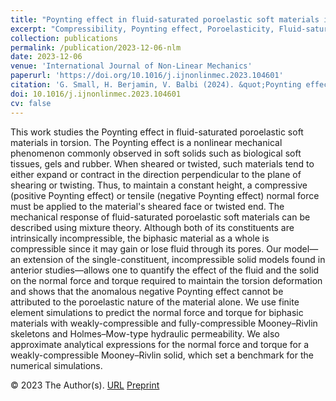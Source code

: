 ```yaml
---
title: "Poynting effect in fluid-saturated poroelastic soft materials in torsion"
excerpt: "Compressibility, Poynting effect, Poroelasticity, Fluid-saturated media, Mixture theory, Finite element analysis"
collection: publications
permalink: /publication/2023-12-06-nlm
date: 2023-12-06
venue: 'International Journal of Non-Linear Mechanics'
paperurl: 'https://doi.org/10.1016/j.ijnonlinmec.2023.104601'
citation: 'G. Small, H. Berjamin, V. Balbi (2024). &quot;Poynting effect in fluid-saturated poroelastic soft materials in torsion&quot;, <i>International Journal of Non-Linear Mechanics</i> 159, 104601.'
doi: 10.1016/j.ijnonlinmec.2023.104601
cv: false
---
```


This work studies the Poynting effect in fluid-saturated poroelastic soft materials in torsion. The Poynting effect is a nonlinear mechanical phenomenon commonly observed in soft solids such as biological soft tissues, gels and rubber. When sheared or twisted, such materials tend to either expand or contract in the direction perpendicular to the plane of shearing or twisting. Thus, to maintain a constant height, a compressive (positive Poynting effect) or tensile (negative Poynting effect) normal force must be applied to the material's sheared face or twisted end. The mechanical response of fluid-saturated poroelastic soft materials can be described using mixture theory. Although both of its constituents are intrinsically incompressible, the biphasic material as a whole is compressible since it may gain or lose fluid through its pores. Our model—an extension of the single-constituent, incompressible solid models found in anterior studies—allows one to quantify the effect of the fluid and the solid on the normal force and torque required to maintain the torsion deformation and shows that the anomalous negative Poynting effect cannot be attributed to the poroelastic nature of the material alone. We use finite element simulations to predict the normal force and torque for biphasic materials with weakly-compressible and fully-compressible Mooney–Rivlin skeletons and Holmes–Mow-type hydraulic permeability. We also approximate analytical expressions for the normal force and torque for a weakly-compressible Mooney–Rivlin solid, which set a benchmark for the numerical simulations.

© 2023 The Author(s). [URL](https://www.sciencedirect.com/science/article/pii/S0020746223002536) [Preprint](https://dx.doi.org/10.2139/ssrn.4573999)